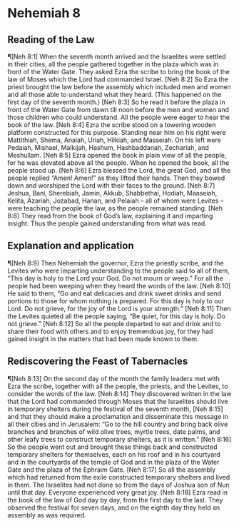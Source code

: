 # Nehemiah 8

## Reading of the Law
¶[Neh 8:1] When the seventh month arrived and the Israelites were settled in their cities, all the people gathered together in the plaza which was in front of the Water Gate. They asked Ezra the scribe to bring the book of the law of Moses which the Lord had commanded Israel.
[Neh 8:2] So Ezra the priest brought the law before the assembly which included men and women and all those able to understand what they heard. (This happened on the first day of the seventh month.)
[Neh 8:3] So he read it before the plaza in front of the Water Gate from dawn till noon before the men and women and those children who could understand. All the people were eager to hear the book of the law.
[Neh 8:4] Ezra the scribe stood on a towering wooden platform constructed for this purpose. Standing near him on his right were Mattithiah, Shema, Anaiah, Uriah, Hilkiah, and Masseiah. On his left were Pedaiah, Mishael, Malkijah, Hashum, Hashbaddanah, Zechariah, and Meshullam.
[Neh 8:5] Ezra opened the book in plain view of all the people, for he was elevated above all the people. When he opened the book, all the people stood up.
[Neh 8:6] Ezra blessed the Lord, the great God, and all the people replied “Amen! Amen!” as they lifted their hands. Then they bowed down and worshiped the Lord with their faces to the ground.
[Neh 8:7] Jeshua, Bani, Sherebiah, Jamin, Akkub, Shabbethai, Hodiah, Maaseiah, Kelita, Azariah, Jozabad, Hanan, and Pelaiah – all of whom were Levites – were teaching the people the law, as the people remained standing.
[Neh 8:8] They read from the book of God’s law, explaining it and imparting insight. Thus the people gained understanding from what was read.

## Explanation and application
¶[Neh 8:9] Then Nehemiah the governor, Ezra the priestly scribe, and the Levites who were imparting understanding to the people said to all of them, “This day is holy to the Lord your God. Do not mourn or weep.” For all the people had been weeping when they heard the words of the law.
[Neh 8:10] He said to them, “Go and eat delicacies and drink sweet drinks and send portions to those for whom nothing is prepared. For this day is holy to our Lord. Do not grieve, for the joy of the Lord is your strength.”
[Neh 8:11] Then the Levites quieted all the people saying, “Be quiet, for this day is holy. Do not grieve.”
[Neh 8:12] So all the people departed to eat and drink and to share their food with others and to enjoy tremendous joy, for they had gained insight in the matters that had been made known to them.

## Rediscovering the Feast of Tabernacles
¶[Neh 8:13] On the second day of the month the family leaders met with Ezra the scribe, together with all the people, the priests, and the Levites, to consider the words of the law.
[Neh 8:14] They discovered written in the law that the Lord had commanded through Moses that the Israelites should live in temporary shelters during the festival of the seventh month,
[Neh 8:15] and that they should make a proclamation and disseminate this message in all their cities and in Jerusalem: “Go to the hill country and bring back olive branches and branches of wild olive trees, myrtle trees, date palms, and other leafy trees to construct temporary shelters, as it is written.”
[Neh 8:16] So the people went out and brought these things back and constructed temporary shelters for themselves, each on his roof and in his courtyard and in the courtyards of the temple of God and in the plaza of the Water Gate and the plaza of the Ephraim Gate.
[Neh 8:17] So all the assembly which had returned from the exile constructed temporary shelters and lived in them. The Israelites had not done so from the days of Joshua son of Nun until that day. Everyone experienced very great joy.
[Neh 8:18] Ezra read in the book of the law of God day by day, from the first day to the last. They observed the festival for seven days, and on the eighth day they held an assembly as was required.
